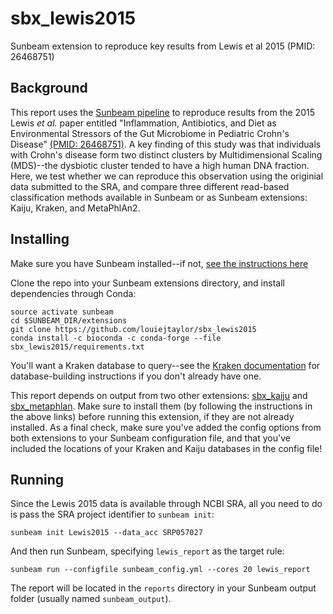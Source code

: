 # sbx_lewis2015
Sunbeam extension to reproduce key results from Lewis et al 2015 (PMID: 26468751)

## Background

This report uses the [Sunbeam pipeline](https://github.com/sunbeam-labs/sunbeam) to reproduce results from the 2015 Lewis *et al.* paper entitled "Inflammation, Antibiotics, and Diet as Environmental Stressors of the Gut Microbiome in Pediatric Crohn's Disease" [(PMID: 26468751)](https://www.ncbi.nlm.nih.gov/pubmed/26468751). A key finding of this study was that individuals with Crohn's disease form two distinct clusters by Multidimensional Scaling (MDS)--the dysbiotic cluster tended to have a high human DNA fraction. Here, we test whether we can reproduce this observation using the originial data submitted to the SRA, and compare three different read-based classification methods available in Sunbeam or as Sunbeam extensions: Kaiju, Kraken, and MetaPhlAn2.

## Installing

Make sure you have Sunbeam installed--if not, [see the instructions here](https://sunbeam.readthedocs.io/en/latest/quickstart.html)

Clone the repo into your Sunbeam extensions directory, and install dependencies through Conda:

    source activate sunbeam
    cd $SUNBEAM_DIR/extensions
    git clone https://github.com/louiejtaylor/sbx_lewis2015
    conda install -c bioconda -c conda-forge --file sbx_lewis2015/requirements.txt

You'll want a Kraken database to query--see the [Kraken documentation](http://ccb.jhu.edu/software/kraken/MANUAL.html#kraken-databases) for database-building instructions if you don't already have one.

This report depends on output from two other extensions: [sbx_kaiju](https://github.com/sunbeam-labs/sbx_kaiju) and [sbx_metaphlan](https://github.com/sunbeam-labs/sbx_metaphlan/). Make sure to install them (by following the instructions in the above links) before running this extension, if they are not already installed. As a final check, make sure you've added the config options from both extensions to your Sunbeam configuration file, and that you've included the locations of your Kraken and Kaiju databases in the config file!

## Running

Since the Lewis 2015 data is available through NCBI SRA, all you need to do is pass the SRA project identifier to `sunbeam init`:

    sunbeam init Lewis2015 --data_acc SRP057027
    
And then run Sunbeam, specifying `lewis_report` as the target rule:

    sunbeam run --configfile sunbeam_config.yml --cores 20 lewis_report
    
The report will be located in the `reports` directory in your Sunbeam output folder (usually named `sunbeam_output`).
    
